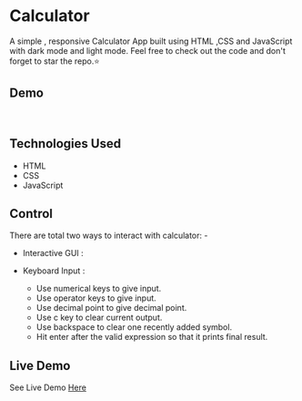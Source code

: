 # Calculator
A simple , responsive Calculator App built using HTML ,CSS and JavaScript with dark mode and light mode. Feel free to check out the code and don't forget to star the repo.⭐

## Demo
<br>


## Technologies Used
* HTML
* CSS
* JavaScript

## Control
There are total two ways to interact with calculator: -

* Interactive GUI :

* Keyboard Input :
    * Use numerical keys to give input.
    * Use operator keys to give input.
    * Use decimal point to give decimal point.
    * Use c key to clear current output.
    * Use backspace to clear one recently added symbol.
    * Hit enter after the valid expression so that it prints final result.
 
## Live Demo

See Live Demo [ Here ](https://mrunalisakhare.github.io/Calculator/)


